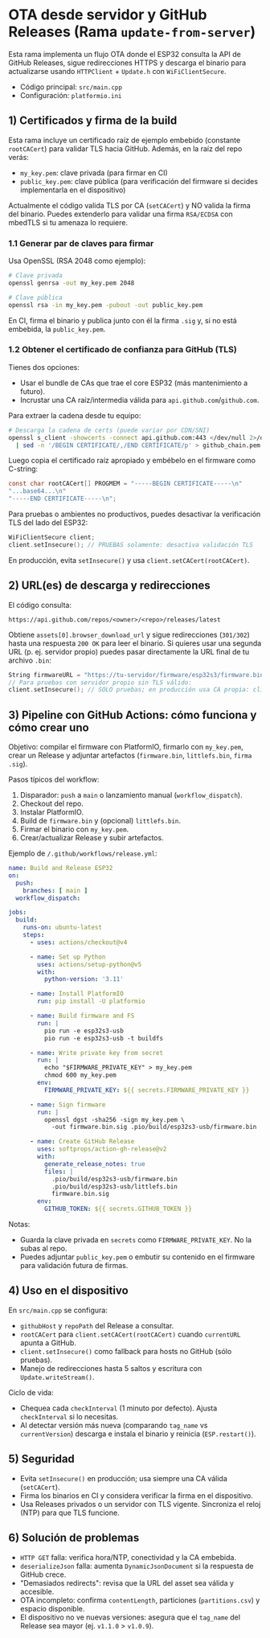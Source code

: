 # OTA desde servidor y GitHub Releases (Rama `update-from-server`)

Esta rama implementa un flujo OTA donde el ESP32 consulta la API de GitHub Releases, sigue redirecciones HTTPS y descarga el binario para actualizarse usando `HTTPClient` + `Update.h` con `WiFiClientSecure`.

- Código principal: `src/main.cpp`
- Configuración: `platformio.ini`

## 1) Certificados y firma de la build

Esta rama incluye un certificado raíz de ejemplo embebido (constante `rootCACert`) para validar TLS hacia GitHub. Además, en la raíz del repo verás:
- `my_key.pem`: clave privada (para firmar en CI)
- `public_key.pem`: clave pública (para verificación del firmware si decides implementarla en el dispositivo)

Actualmente el código valida TLS por CA (`setCACert`) y NO valida la firma del binario. Puedes extenderlo para validar una firma `RSA/ECDSA` con mbedTLS si tu amenaza lo requiere.

### 1.1 Generar par de claves para firmar

Usa OpenSSL (RSA 2048 como ejemplo):

```bash
# Clave privada
openssl genrsa -out my_key.pem 2048

# Clave pública
openssl rsa -in my_key.pem -pubout -out public_key.pem
```

En CI, firma el binario y publica junto con él la firma `.sig` y, si no está embebida, la `public_key.pem`.

### 1.2 Obtener el certificado de confianza para GitHub (TLS)

Tienes dos opciones:
- Usar el bundle de CAs que trae el core ESP32 (más mantenimiento a futuro).
- Incrustar una CA raíz/intermedia válida para `api.github.com`/`github.com`.

Para extraer la cadena desde tu equipo:

```bash
# Descarga la cadena de certs (puede variar por CDN/SNI)
openssl s_client -showcerts -connect api.github.com:443 </dev/null 2>/dev/null \
  | sed -n '/BEGIN CERTIFICATE/,/END CERTIFICATE/p' > github_chain.pem
```

Luego copia el certificado raíz apropiado y embébelo en el firmware como C-string:

```c
const char rootCACert[] PROGMEM = "-----BEGIN CERTIFICATE-----\n"
"...base64...\n"
"-----END CERTIFICATE-----\n";
```

Para pruebas o ambientes no productivos, puedes desactivar la verificación TLS del lado del ESP32:

```cpp
WiFiClientSecure client;
client.setInsecure(); // PRUEBAS solamente: desactiva validación TLS
```

En producción, evita `setInsecure()` y usa `client.setCACert(rootCACert)`.

## 2) URL(es) de descarga y redirecciones

El código consulta:

```
https://api.github.com/repos/<owner>/<repo>/releases/latest
```

Obtiene `assets[0].browser_download_url` y sigue redirecciones (`301/302`) hasta una respuesta `200 OK` para leer el binario. Si quieres usar una segunda URL (p. ej. servidor propio) puedes pasar directamente la URL final de tu archivo `.bin`:

```cpp
String firmwareURL = "https://tu-servidor/firmware/esp32s3/firmware.bin";
// Para pruebas con servidor propio sin TLS válido:
client.setInsecure(); // SOLO pruebas; en producción usa CA propia: client.setCACert(miCA)
```

## 3) Pipeline con GitHub Actions: cómo funciona y cómo crear uno

Objetivo: compilar el firmware con PlatformIO, firmarlo con `my_key.pem`, crear un Release y adjuntar artefactos (`firmware.bin`, `littlefs.bin`, `firma .sig`).

Pasos típicos del workflow:
1. Disparador: `push` a `main` o lanzamiento manual (`workflow_dispatch`).
2. Checkout del repo.
3. Instalar PlatformIO.
4. Build de `firmware.bin` y (opcional) `littlefs.bin`.
5. Firmar el binario con `my_key.pem`.
6. Crear/actualizar Release y subir artefactos.

Ejemplo de `/.github/workflows/release.yml`:

```yaml
name: Build and Release ESP32
on:
  push:
    branches: [ main ]
  workflow_dispatch:

jobs:
  build:
    runs-on: ubuntu-latest
    steps:
      - uses: actions/checkout@v4

      - name: Set up Python
        uses: actions/setup-python@v5
        with:
          python-version: '3.11'

      - name: Install PlatformIO
        run: pip install -U platformio

      - name: Build firmware and FS
        run: |
          pio run -e esp32s3-usb
          pio run -e esp32s3-usb -t buildfs

      - name: Write private key from secret
        run: |
          echo "$FIRMWARE_PRIVATE_KEY" > my_key.pem
          chmod 600 my_key.pem
        env:
          FIRMWARE_PRIVATE_KEY: ${{ secrets.FIRMWARE_PRIVATE_KEY }}

      - name: Sign firmware
        run: |
          openssl dgst -sha256 -sign my_key.pem \
            -out firmware.bin.sig .pio/build/esp32s3-usb/firmware.bin

      - name: Create GitHub Release
        uses: softprops/action-gh-release@v2
        with:
          generate_release_notes: true
          files: |
            .pio/build/esp32s3-usb/firmware.bin
            .pio/build/esp32s3-usb/littlefs.bin
            firmware.bin.sig
        env:
          GITHUB_TOKEN: ${{ secrets.GITHUB_TOKEN }}
```

Notas:
- Guarda la clave privada en `secrets` como `FIRMWARE_PRIVATE_KEY`. No la subas al repo.
- Puedes adjuntar `public_key.pem` o embutir su contenido en el firmware para validación futura de firmas.

## 4) Uso en el dispositivo

En `src/main.cpp` se configura:
- `githubHost` y `repoPath` del Release a consultar.
- `rootCACert` para `client.setCACert(rootCACert)` cuando `currentURL` apunta a GitHub.
- `client.setInsecure()` como fallback para hosts no GitHub (sólo pruebas).
- Manejo de redirecciones hasta 5 saltos y escritura con `Update.writeStream()`.

Ciclo de vida:
- Chequea cada `checkInterval` (1 minuto por defecto). Ajusta `checkInterval` si lo necesitas.
- Al detectar versión más nueva (comparando `tag_name` vs `currentVersion`) descarga e instala el binario y reinicia (`ESP.restart()`).

## 5) Seguridad
- Evita `setInsecure()` en producción; usa siempre una CA válida (`setCACert`).
- Firma los binarios en CI y considera verificar la firma en el dispositivo.
- Usa Releases privados o un servidor con TLS vigente. Sincroniza el reloj (NTP) para que TLS funcione.

## 6) Solución de problemas
- `HTTP GET` falla: verifica hora/NTP, conectividad y la CA embebida.
- `deserializeJson` falla: aumenta `DynamicJsonDocument` si la respuesta de GitHub crece.
- "Demasiados redirects": revisa que la URL del asset sea válida y accesible.
- OTA incompleto: confirma `contentLength`, particiones (`partitions.csv`) y espacio disponible.
- El dispositivo no ve nuevas versiones: asegura que el `tag_name` del Release sea mayor (ej. `v1.1.0` > `v1.0.9`).
